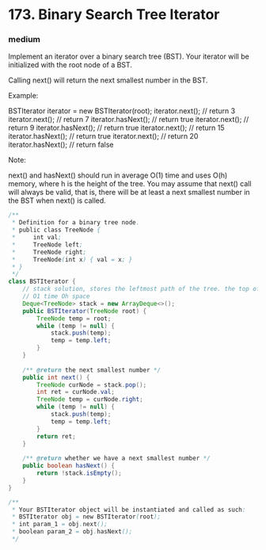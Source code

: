 # 173. Binary Search Tree Iterator
### medium
Implement an iterator over a binary search tree (BST). Your iterator will be initialized with the root node of a BST.

Calling next() will return the next smallest number in the BST.

 

Example:



BSTIterator iterator = new BSTIterator(root);
iterator.next();    // return 3
iterator.next();    // return 7
iterator.hasNext(); // return true
iterator.next();    // return 9
iterator.hasNext(); // return true
iterator.next();    // return 15
iterator.hasNext(); // return true
iterator.next();    // return 20
iterator.hasNext(); // return false
 

Note:

next() and hasNext() should run in average O(1) time and uses O(h) memory, where h is the height of the tree.
You may assume that next() call will always be valid, that is, there will be at least a next smallest number in the BST when next() is called.

```java
/**
 * Definition for a binary tree node.
 * public class TreeNode {
 *     int val;
 *     TreeNode left;
 *     TreeNode right;
 *     TreeNode(int x) { val = x; }
 * }
 */
class BSTIterator {
    // stack solution, stores the leftmost path of the tree. the top of the stack is the smallest one.
    // O1 time Oh space
    Deque<TreeNode> stack = new ArrayDeque<>();
    public BSTIterator(TreeNode root) {
        TreeNode temp = root;
        while (temp != null) {
            stack.push(temp);
            temp = temp.left;
        }
    }
    
    /** @return the next smallest number */
    public int next() {
        TreeNode curNode = stack.pop();
        int ret = curNode.val;
        TreeNode temp = curNode.right;
        while (temp != null) {
            stack.push(temp);
            temp = temp.left;
        }
        return ret;
    }
    
    /** @return whether we have a next smallest number */
    public boolean hasNext() {
        return !stack.isEmpty();
    }
}

/**
 * Your BSTIterator object will be instantiated and called as such:
 * BSTIterator obj = new BSTIterator(root);
 * int param_1 = obj.next();
 * boolean param_2 = obj.hasNext();
 */
```